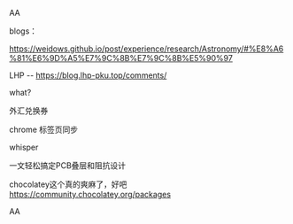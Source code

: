 AA


blogs：

https://weidows.github.io/post/experience/research/Astronomy/#%E8%A6%81%E6%9D%A5%E7%9C%8B%E7%9C%8B%E5%90%97

LHP -- 
https://blog.lhp-pku.top/comments/


what?

外汇兑换券


chrome 标签页同步

whisper

一文轻松搞定PCB叠层和阻抗设计


chocolatey这个真的爽麻了，好吧
https://community.chocolatey.org/packages


AA